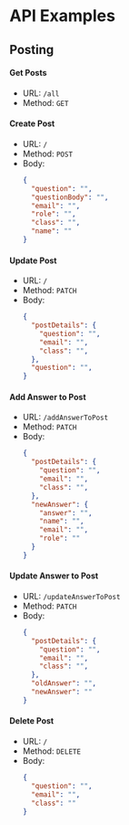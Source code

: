 # API Examples

## Posting

#### Get Posts
  - URL: `/all`
  - Method: `GET`

#### Create Post
  - URL: `/`
  - Method: `POST`
  - Body:
      ```json
      {
        "question": "",
        "questionBody": "",
        "email": "",
        "role": "",
        "class": "",
        "name": ""
      }
      ```

#### Update Post
  - URL: `/`
  - Method: `PATCH`
  - Body:
      ```json
      {
        "postDetails": {
          "question": "",
          "email": "",
          "class": "",
        },
        "question": "",
      }
      ```

#### Add Answer to Post
  - URL: `/addAnswerToPost`
  - Method: `PATCH`
  - Body:
      ```json
      {
        "postDetails": {
          "question": "",
          "email": "",
          "class": "",
        },
        "newAnswer": {
          "answer": "",
          "name": "",
          "email": "",
          "role": ""
        }
      }
      ```

#### Update Answer to Post
  - URL: `/updateAnswerToPost`
  - Method: `PATCH`
  - Body:
      ```json
      {
        "postDetails": {
          "question": "",
          "email": "",
          "class": "",
        },
        "oldAnswer": "",
        "newAnswer": ""
      }
      ```

#### Delete Post
  - URL: `/`
  - Method: `DELETE`
  - Body:
      ```json
      {
        "question": "",
        "email": "",
        "class": ""
      }
      ```

